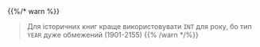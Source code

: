 {{%/* warn %}}
>Для історичних книг краще використовувати `INT` для року, бо тип `YEAR` дуже обмежений (1901-2155)
{{% /warn */%}}
